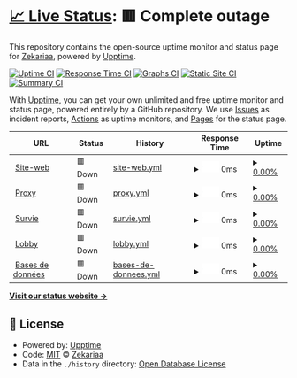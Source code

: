 # [📈 Live Status](https://live.wilderia.fr): <!--live status--> **🟥 Complete outage**

This repository contains the open-source uptime monitor and status page for [Zekariaa](www.wilderia.fr), powered by [Upptime](https://github.com/upptime/upptime).

[![Uptime CI](https://github.com/Zekariaa/Wilderia/workflows/Uptime%20CI/badge.svg)](https://github.com/Zekariaa/Wilderia/actions?query=workflow%3A%22Uptime+CI%22)
[![Response Time CI](https://github.com/Zekariaa/Wilderia/workflows/Response%20Time%20CI/badge.svg)](https://github.com/Zekariaa/Wilderia/actions?query=workflow%3A%22Response+Time+CI%22)
[![Graphs CI](https://github.com/Zekariaa/Wilderia/workflows/Graphs%20CI/badge.svg)](https://github.com/Zekariaa/Wilderia/actions?query=workflow%3A%22Graphs+CI%22)
[![Static Site CI](https://github.com/Zekariaa/Wilderia/workflows/Static%20Site%20CI/badge.svg)](https://github.com/Zekariaa/Wilderia/actions?query=workflow%3A%22Static+Site+CI%22)
[![Summary CI](https://github.com/Zekariaa/Wilderia/workflows/Summary%20CI/badge.svg)](https://github.com/Zekariaa/Wilderia/actions?query=workflow%3A%22Summary+CI%22)

With [Upptime](https://upptime.js.org), you can get your own unlimited and free uptime monitor and status page, powered entirely by a GitHub repository. We use [Issues](https://github.com/Zekariaa/Wilderia/issues) as incident reports, [Actions](https://github.com/Zekariaa/Wilderia/actions) as uptime monitors, and [Pages](https://live.wilderia.fr) for the status page.

<!--start: status pages-->
<!-- This summary is generated by Upptime (https://github.com/upptime/upptime) -->
<!-- Do not edit this manually, your changes will be overwritten -->
<!-- prettier-ignore -->
| URL | Status | History | Response Time | Uptime |
| --- | ------ | ------- | ------------- | ------ |
| <img alt="" src="https://icons.duckduckgo.com/ip3/wilderia.fr.ico" height="13"> [Site-web](https://wilderia.fr) | 🟥 Down | [site-web.yml](https://github.com/Zekariaa/Wilderia/commits/HEAD/history/site-web.yml) | <details><summary><img alt="Response time graph" src="./graphs/site-web/response-time-week.png" height="20"> 0ms</summary><br><a href="https://live.wilderia.fr/history/site-web"><img alt="Response time 623" src="https://img.shields.io/endpoint?url=https%3A%2F%2Fraw.githubusercontent.com%2FZekariaa%2FWilderia%2FHEAD%2Fapi%2Fsite-web%2Fresponse-time.json"></a><br><a href="https://live.wilderia.fr/history/site-web"><img alt="24-hour response time 0" src="https://img.shields.io/endpoint?url=https%3A%2F%2Fraw.githubusercontent.com%2FZekariaa%2FWilderia%2FHEAD%2Fapi%2Fsite-web%2Fresponse-time-day.json"></a><br><a href="https://live.wilderia.fr/history/site-web"><img alt="7-day response time 0" src="https://img.shields.io/endpoint?url=https%3A%2F%2Fraw.githubusercontent.com%2FZekariaa%2FWilderia%2FHEAD%2Fapi%2Fsite-web%2Fresponse-time-week.json"></a><br><a href="https://live.wilderia.fr/history/site-web"><img alt="30-day response time 0" src="https://img.shields.io/endpoint?url=https%3A%2F%2Fraw.githubusercontent.com%2FZekariaa%2FWilderia%2FHEAD%2Fapi%2Fsite-web%2Fresponse-time-month.json"></a><br><a href="https://live.wilderia.fr/history/site-web"><img alt="1-year response time 623" src="https://img.shields.io/endpoint?url=https%3A%2F%2Fraw.githubusercontent.com%2FZekariaa%2FWilderia%2FHEAD%2Fapi%2Fsite-web%2Fresponse-time-year.json"></a></details> | <details><summary><a href="https://live.wilderia.fr/history/site-web">0.00%</a></summary><a href="https://live.wilderia.fr/history/site-web"><img alt="All-time uptime 13.54%" src="https://img.shields.io/endpoint?url=https%3A%2F%2Fraw.githubusercontent.com%2FZekariaa%2FWilderia%2FHEAD%2Fapi%2Fsite-web%2Fuptime.json"></a><br><a href="https://live.wilderia.fr/history/site-web"><img alt="24-hour uptime 0.00%" src="https://img.shields.io/endpoint?url=https%3A%2F%2Fraw.githubusercontent.com%2FZekariaa%2FWilderia%2FHEAD%2Fapi%2Fsite-web%2Fuptime-day.json"></a><br><a href="https://live.wilderia.fr/history/site-web"><img alt="7-day uptime 0.00%" src="https://img.shields.io/endpoint?url=https%3A%2F%2Fraw.githubusercontent.com%2FZekariaa%2FWilderia%2FHEAD%2Fapi%2Fsite-web%2Fuptime-week.json"></a><br><a href="https://live.wilderia.fr/history/site-web"><img alt="30-day uptime 1.38%" src="https://img.shields.io/endpoint?url=https%3A%2F%2Fraw.githubusercontent.com%2FZekariaa%2FWilderia%2FHEAD%2Fapi%2Fsite-web%2Fuptime-month.json"></a><br><a href="https://live.wilderia.fr/history/site-web"><img alt="1-year uptime 13.54%" src="https://img.shields.io/endpoint?url=https%3A%2F%2Fraw.githubusercontent.com%2FZekariaa%2FWilderia%2FHEAD%2Fapi%2Fsite-web%2Fuptime-year.json"></a></details>
| <img alt="" src="https://icons.duckduckgo.com/ip3/null.ico" height="13"> [Proxy](185.157.247.55) | 🟥 Down | [proxy.yml](https://github.com/Zekariaa/Wilderia/commits/HEAD/history/proxy.yml) | <details><summary><img alt="Response time graph" src="./graphs/proxy/response-time-week.png" height="20"> 0ms</summary><br><a href="https://live.wilderia.fr/history/proxy"><img alt="Response time 117" src="https://img.shields.io/endpoint?url=https%3A%2F%2Fraw.githubusercontent.com%2FZekariaa%2FWilderia%2FHEAD%2Fapi%2Fproxy%2Fresponse-time.json"></a><br><a href="https://live.wilderia.fr/history/proxy"><img alt="24-hour response time 0" src="https://img.shields.io/endpoint?url=https%3A%2F%2Fraw.githubusercontent.com%2FZekariaa%2FWilderia%2FHEAD%2Fapi%2Fproxy%2Fresponse-time-day.json"></a><br><a href="https://live.wilderia.fr/history/proxy"><img alt="7-day response time 0" src="https://img.shields.io/endpoint?url=https%3A%2F%2Fraw.githubusercontent.com%2FZekariaa%2FWilderia%2FHEAD%2Fapi%2Fproxy%2Fresponse-time-week.json"></a><br><a href="https://live.wilderia.fr/history/proxy"><img alt="30-day response time 0" src="https://img.shields.io/endpoint?url=https%3A%2F%2Fraw.githubusercontent.com%2FZekariaa%2FWilderia%2FHEAD%2Fapi%2Fproxy%2Fresponse-time-month.json"></a><br><a href="https://live.wilderia.fr/history/proxy"><img alt="1-year response time 117" src="https://img.shields.io/endpoint?url=https%3A%2F%2Fraw.githubusercontent.com%2FZekariaa%2FWilderia%2FHEAD%2Fapi%2Fproxy%2Fresponse-time-year.json"></a></details> | <details><summary><a href="https://live.wilderia.fr/history/proxy">0.00%</a></summary><a href="https://live.wilderia.fr/history/proxy"><img alt="All-time uptime 55.58%" src="https://img.shields.io/endpoint?url=https%3A%2F%2Fraw.githubusercontent.com%2FZekariaa%2FWilderia%2FHEAD%2Fapi%2Fproxy%2Fuptime.json"></a><br><a href="https://live.wilderia.fr/history/proxy"><img alt="24-hour uptime 0.00%" src="https://img.shields.io/endpoint?url=https%3A%2F%2Fraw.githubusercontent.com%2FZekariaa%2FWilderia%2FHEAD%2Fapi%2Fproxy%2Fuptime-day.json"></a><br><a href="https://live.wilderia.fr/history/proxy"><img alt="7-day uptime 0.00%" src="https://img.shields.io/endpoint?url=https%3A%2F%2Fraw.githubusercontent.com%2FZekariaa%2FWilderia%2FHEAD%2Fapi%2Fproxy%2Fuptime-week.json"></a><br><a href="https://live.wilderia.fr/history/proxy"><img alt="30-day uptime 1.38%" src="https://img.shields.io/endpoint?url=https%3A%2F%2Fraw.githubusercontent.com%2FZekariaa%2FWilderia%2FHEAD%2Fapi%2Fproxy%2Fuptime-month.json"></a><br><a href="https://live.wilderia.fr/history/proxy"><img alt="1-year uptime 55.58%" src="https://img.shields.io/endpoint?url=https%3A%2F%2Fraw.githubusercontent.com%2FZekariaa%2FWilderia%2FHEAD%2Fapi%2Fproxy%2Fuptime-year.json"></a></details>
| <img alt="" src="https://icons.duckduckgo.com/ip3/null.ico" height="13"> [Survie](185.157.247.55) | 🟥 Down | [survie.yml](https://github.com/Zekariaa/Wilderia/commits/HEAD/history/survie.yml) | <details><summary><img alt="Response time graph" src="./graphs/survie/response-time-week.png" height="20"> 0ms</summary><br><a href="https://live.wilderia.fr/history/survie"><img alt="Response time 117" src="https://img.shields.io/endpoint?url=https%3A%2F%2Fraw.githubusercontent.com%2FZekariaa%2FWilderia%2FHEAD%2Fapi%2Fsurvie%2Fresponse-time.json"></a><br><a href="https://live.wilderia.fr/history/survie"><img alt="24-hour response time 0" src="https://img.shields.io/endpoint?url=https%3A%2F%2Fraw.githubusercontent.com%2FZekariaa%2FWilderia%2FHEAD%2Fapi%2Fsurvie%2Fresponse-time-day.json"></a><br><a href="https://live.wilderia.fr/history/survie"><img alt="7-day response time 0" src="https://img.shields.io/endpoint?url=https%3A%2F%2Fraw.githubusercontent.com%2FZekariaa%2FWilderia%2FHEAD%2Fapi%2Fsurvie%2Fresponse-time-week.json"></a><br><a href="https://live.wilderia.fr/history/survie"><img alt="30-day response time 0" src="https://img.shields.io/endpoint?url=https%3A%2F%2Fraw.githubusercontent.com%2FZekariaa%2FWilderia%2FHEAD%2Fapi%2Fsurvie%2Fresponse-time-month.json"></a><br><a href="https://live.wilderia.fr/history/survie"><img alt="1-year response time 117" src="https://img.shields.io/endpoint?url=https%3A%2F%2Fraw.githubusercontent.com%2FZekariaa%2FWilderia%2FHEAD%2Fapi%2Fsurvie%2Fresponse-time-year.json"></a></details> | <details><summary><a href="https://live.wilderia.fr/history/survie">0.00%</a></summary><a href="https://live.wilderia.fr/history/survie"><img alt="All-time uptime 55.45%" src="https://img.shields.io/endpoint?url=https%3A%2F%2Fraw.githubusercontent.com%2FZekariaa%2FWilderia%2FHEAD%2Fapi%2Fsurvie%2Fuptime.json"></a><br><a href="https://live.wilderia.fr/history/survie"><img alt="24-hour uptime 0.00%" src="https://img.shields.io/endpoint?url=https%3A%2F%2Fraw.githubusercontent.com%2FZekariaa%2FWilderia%2FHEAD%2Fapi%2Fsurvie%2Fuptime-day.json"></a><br><a href="https://live.wilderia.fr/history/survie"><img alt="7-day uptime 0.00%" src="https://img.shields.io/endpoint?url=https%3A%2F%2Fraw.githubusercontent.com%2FZekariaa%2FWilderia%2FHEAD%2Fapi%2Fsurvie%2Fuptime-week.json"></a><br><a href="https://live.wilderia.fr/history/survie"><img alt="30-day uptime 1.38%" src="https://img.shields.io/endpoint?url=https%3A%2F%2Fraw.githubusercontent.com%2FZekariaa%2FWilderia%2FHEAD%2Fapi%2Fsurvie%2Fuptime-month.json"></a><br><a href="https://live.wilderia.fr/history/survie"><img alt="1-year uptime 55.45%" src="https://img.shields.io/endpoint?url=https%3A%2F%2Fraw.githubusercontent.com%2FZekariaa%2FWilderia%2FHEAD%2Fapi%2Fsurvie%2Fuptime-year.json"></a></details>
| <img alt="" src="https://icons.duckduckgo.com/ip3/null.ico" height="13"> [Lobby](185.157.247.55) | 🟥 Down | [lobby.yml](https://github.com/Zekariaa/Wilderia/commits/HEAD/history/lobby.yml) | <details><summary><img alt="Response time graph" src="./graphs/lobby/response-time-week.png" height="20"> 0ms</summary><br><a href="https://live.wilderia.fr/history/lobby"><img alt="Response time 117" src="https://img.shields.io/endpoint?url=https%3A%2F%2Fraw.githubusercontent.com%2FZekariaa%2FWilderia%2FHEAD%2Fapi%2Flobby%2Fresponse-time.json"></a><br><a href="https://live.wilderia.fr/history/lobby"><img alt="24-hour response time 0" src="https://img.shields.io/endpoint?url=https%3A%2F%2Fraw.githubusercontent.com%2FZekariaa%2FWilderia%2FHEAD%2Fapi%2Flobby%2Fresponse-time-day.json"></a><br><a href="https://live.wilderia.fr/history/lobby"><img alt="7-day response time 0" src="https://img.shields.io/endpoint?url=https%3A%2F%2Fraw.githubusercontent.com%2FZekariaa%2FWilderia%2FHEAD%2Fapi%2Flobby%2Fresponse-time-week.json"></a><br><a href="https://live.wilderia.fr/history/lobby"><img alt="30-day response time 0" src="https://img.shields.io/endpoint?url=https%3A%2F%2Fraw.githubusercontent.com%2FZekariaa%2FWilderia%2FHEAD%2Fapi%2Flobby%2Fresponse-time-month.json"></a><br><a href="https://live.wilderia.fr/history/lobby"><img alt="1-year response time 117" src="https://img.shields.io/endpoint?url=https%3A%2F%2Fraw.githubusercontent.com%2FZekariaa%2FWilderia%2FHEAD%2Fapi%2Flobby%2Fresponse-time-year.json"></a></details> | <details><summary><a href="https://live.wilderia.fr/history/lobby">0.00%</a></summary><a href="https://live.wilderia.fr/history/lobby"><img alt="All-time uptime 55.45%" src="https://img.shields.io/endpoint?url=https%3A%2F%2Fraw.githubusercontent.com%2FZekariaa%2FWilderia%2FHEAD%2Fapi%2Flobby%2Fuptime.json"></a><br><a href="https://live.wilderia.fr/history/lobby"><img alt="24-hour uptime 0.00%" src="https://img.shields.io/endpoint?url=https%3A%2F%2Fraw.githubusercontent.com%2FZekariaa%2FWilderia%2FHEAD%2Fapi%2Flobby%2Fuptime-day.json"></a><br><a href="https://live.wilderia.fr/history/lobby"><img alt="7-day uptime 0.00%" src="https://img.shields.io/endpoint?url=https%3A%2F%2Fraw.githubusercontent.com%2FZekariaa%2FWilderia%2FHEAD%2Fapi%2Flobby%2Fuptime-week.json"></a><br><a href="https://live.wilderia.fr/history/lobby"><img alt="30-day uptime 1.38%" src="https://img.shields.io/endpoint?url=https%3A%2F%2Fraw.githubusercontent.com%2FZekariaa%2FWilderia%2FHEAD%2Fapi%2Flobby%2Fuptime-month.json"></a><br><a href="https://live.wilderia.fr/history/lobby"><img alt="1-year uptime 55.45%" src="https://img.shields.io/endpoint?url=https%3A%2F%2Fraw.githubusercontent.com%2FZekariaa%2FWilderia%2FHEAD%2Fapi%2Flobby%2Fuptime-year.json"></a></details>
| <img alt="" src="https://icons.duckduckgo.com/ip3/null.ico" height="13"> [Bases de données](185.157.247.55) | 🟥 Down | [bases-de-donnees.yml](https://github.com/Zekariaa/Wilderia/commits/HEAD/history/bases-de-donnees.yml) | <details><summary><img alt="Response time graph" src="./graphs/bases-de-donnees/response-time-week.png" height="20"> 0ms</summary><br><a href="https://live.wilderia.fr/history/bases-de-donnees"><img alt="Response time 117" src="https://img.shields.io/endpoint?url=https%3A%2F%2Fraw.githubusercontent.com%2FZekariaa%2FWilderia%2FHEAD%2Fapi%2Fbases-de-donnees%2Fresponse-time.json"></a><br><a href="https://live.wilderia.fr/history/bases-de-donnees"><img alt="24-hour response time 0" src="https://img.shields.io/endpoint?url=https%3A%2F%2Fraw.githubusercontent.com%2FZekariaa%2FWilderia%2FHEAD%2Fapi%2Fbases-de-donnees%2Fresponse-time-day.json"></a><br><a href="https://live.wilderia.fr/history/bases-de-donnees"><img alt="7-day response time 0" src="https://img.shields.io/endpoint?url=https%3A%2F%2Fraw.githubusercontent.com%2FZekariaa%2FWilderia%2FHEAD%2Fapi%2Fbases-de-donnees%2Fresponse-time-week.json"></a><br><a href="https://live.wilderia.fr/history/bases-de-donnees"><img alt="30-day response time 0" src="https://img.shields.io/endpoint?url=https%3A%2F%2Fraw.githubusercontent.com%2FZekariaa%2FWilderia%2FHEAD%2Fapi%2Fbases-de-donnees%2Fresponse-time-month.json"></a><br><a href="https://live.wilderia.fr/history/bases-de-donnees"><img alt="1-year response time 117" src="https://img.shields.io/endpoint?url=https%3A%2F%2Fraw.githubusercontent.com%2FZekariaa%2FWilderia%2FHEAD%2Fapi%2Fbases-de-donnees%2Fresponse-time-year.json"></a></details> | <details><summary><a href="https://live.wilderia.fr/history/bases-de-donnees">0.00%</a></summary><a href="https://live.wilderia.fr/history/bases-de-donnees"><img alt="All-time uptime 55.45%" src="https://img.shields.io/endpoint?url=https%3A%2F%2Fraw.githubusercontent.com%2FZekariaa%2FWilderia%2FHEAD%2Fapi%2Fbases-de-donnees%2Fuptime.json"></a><br><a href="https://live.wilderia.fr/history/bases-de-donnees"><img alt="24-hour uptime 0.00%" src="https://img.shields.io/endpoint?url=https%3A%2F%2Fraw.githubusercontent.com%2FZekariaa%2FWilderia%2FHEAD%2Fapi%2Fbases-de-donnees%2Fuptime-day.json"></a><br><a href="https://live.wilderia.fr/history/bases-de-donnees"><img alt="7-day uptime 0.00%" src="https://img.shields.io/endpoint?url=https%3A%2F%2Fraw.githubusercontent.com%2FZekariaa%2FWilderia%2FHEAD%2Fapi%2Fbases-de-donnees%2Fuptime-week.json"></a><br><a href="https://live.wilderia.fr/history/bases-de-donnees"><img alt="30-day uptime 1.38%" src="https://img.shields.io/endpoint?url=https%3A%2F%2Fraw.githubusercontent.com%2FZekariaa%2FWilderia%2FHEAD%2Fapi%2Fbases-de-donnees%2Fuptime-month.json"></a><br><a href="https://live.wilderia.fr/history/bases-de-donnees"><img alt="1-year uptime 55.45%" src="https://img.shields.io/endpoint?url=https%3A%2F%2Fraw.githubusercontent.com%2FZekariaa%2FWilderia%2FHEAD%2Fapi%2Fbases-de-donnees%2Fuptime-year.json"></a></details>

<!--end: status pages-->

[**Visit our status website →**](https://live.wilderia.fr)

## 📄 License

- Powered by: [Upptime](https://github.com/upptime/upptime)
- Code: [MIT](./LICENSE) © [Zekariaa](www.wilderia.fr)
- Data in the `./history` directory: [Open Database License](https://opendatacommons.org/licenses/odbl/1-0/)
